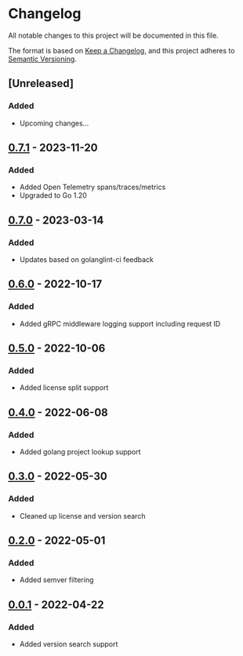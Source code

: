 # Changelog

All notable changes to this project will be documented in this file.

The format is based on [Keep a Changelog](https://keepachangelog.com/en/1.0.0/),
and this project adheres to [Semantic Versioning](https://semver.org/spec/v2.0.0.html).

## [Unreleased]
### Added
- Upcoming changes...

## [0.7.1] - 2023-11-20
### Added
- Added Open Telemetry spans/traces/metrics
- Upgraded to Go 1.20

## [0.7.0] - 2023-03-14
### Added
- Updates based on golanglint-ci feedback

## [0.6.0] - 2022-10-17
### Added
- Added gRPC middleware logging support including request ID

## [0.5.0] - 2022-10-06
### Added
- Added license split support

## [0.4.0] - 2022-06-08
### Added
- Added golang project lookup support

## [0.3.0] - 2022-05-30
### Added
- Cleaned up license and version search

## [0.2.0] - 2022-05-01
### Added
- Added semver filtering

## [0.0.1] - 2022-04-22
### Added
- Added version search support

[0.0.1]: https://github.com/scanoss/papi/compare/v0.0.0...v0.0.1
[0.2.0]: https://github.com/scanoss/papi/compare/v0.0.1...v0.2.0
[0.3.0]: https://github.com/scanoss/papi/compare/v0.2.0...v0.3.0
[0.4.0]: https://github.com/scanoss/papi/compare/v0.3.0...v0.4.0
[0.5.0]: https://github.com/scanoss/papi/compare/v0.4.0...v0.5.0
[0.6.0]: https://github.com/scanoss/papi/compare/v0.5.0...v0.6.0
[0.7.0]: https://github.com/scanoss/papi/compare/v0.6.0...v0.7.0
[0.7.1]: https://github.com/scanoss/papi/compare/v0.7.0...v0.7.1
